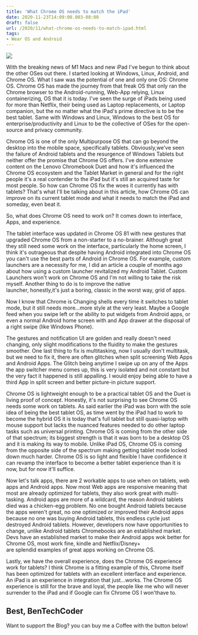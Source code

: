 ```yaml
---
title: 'What Chrome OS needs to match the iPad'
date: 2020-11-23T14:09:00.003-08:00
draft: false
url: /2020/11/what-chrome-os-needs-to-match-ipad.html
tags: 
- Wear OS and Android
---
```


[![](https://1.bp.blogspot.com/-N9t7lcU-MGA/X7vp4Gk2mMI/AAAAAAAALh0/CuSO7lU79E0vwbZP1LldKyCJDv0NJoWSwCNcBGAsYHQ/s320/IMG_2866.JPG)](https://1.bp.blogspot.com/-N9t7lcU-MGA/X7vp4Gk2mMI/AAAAAAAALh0/CuSO7lU79E0vwbZP1LldKyCJDv0NJoWSwCNcBGAsYHQ/s2048/IMG_2866.JPG)

  

With the breaking news of M1 Macs and new iPad I've begun to think about the other OSes out there. I started looking at Windows, Linux, Android, and Chrome OS. What I saw was the potential of one and only one OS: Chrome OS. Chrome OS has made the journey from that freak OS that only ran the Chrome browser to the Android-running, Web-App relying, Linux containerizing, OS that it is today. I've seen the surge of iPads being used for more than Netflix, their being used as Laptop replacements, or Laptop companion, but the no matter what the iPad's prime directive is to be the best tablet. Same with Windows and Linux, Windows to the best OS for enterprise/productivity and Linux to be the collective of OSes for the open-source and privacy community.

  

Chrome OS is one of the only Multipurpose OS that can go beyond the desktop into the mobile space, specifically tablets. Obviously,we've seen the failure of Android tablets and the resurgence of Windows Tablets but neither offer the promise that Chrome OS offers. I've done extensive content on the Lenovo Chromebook Duet and how it's influenced the Chrome OS ecosystem and the Tablet Market in general and for the right people it's a real contender to the iPad but it's still an acquired taste for most people. So how can Chrome OS fix the woes it currently has with tablets? That's what I'll be talking about in this article, how Chrome OS can improve on its current tablet mode and what it needs to match the iPad and someday, even beat it. 

So, what does Chrome OS need to work on? It comes down to interface, Apps, and experience.

  

The tablet interface was updated in Chrome OS 81 with new gestures that upgraded Chrome OS from a non-starter to a no-brainer. Although great they still need some work on the interface, particularly the home screen, I think it's outrageous that despite having Android integrated into Chrome OS you can't use the best parts of Android in Chrome OS. For example, custom launchers are a necessity for me, I did an article a couple of months ago about how using a custom launcher revitalized my Android Tablet. Custom Launchers won't work on Chrome OS and I'm not willing to take the risk myself. Another thing to do is to improve the native launcher, honestly,it's just a boring, classic in the worst way, grid of apps. 

Now I know that Chrome is Changing shells every time it switches to tablet mode, but it still needs more...more style at the very least. Maybe a Google feed when you swipe left or the ability to put widgets from Android apps, or even a normal Android home screen with and App drawer at the disposal of a right swipe (like Windows Phone). 

  

The gestures and notification UI are golden and really doesn't need changing, only slight modifications to the fluidity to make the gestures smoother. One last thing to fix is multitasking, now I usually don't multitask, but we need to fix it, there are often glitches when split screening Web Apps and Android Apps. The Glitch being anytime I swipe up on any of the Apps the app switcher menu comes up, this is very isolated and not constant but the very fact it happened is still appalling. I would enjoy being able to have a third App in split screen and better picture-in picture support. 

  

  

Chrome OS is lightweight enough to be a practical tablet OS and the Duet is living proof of concept. Honestly, it's not surprising to see Chrome OS needs some work on tablets. As said earlier the iPad was born with the sole idea of being the best tablet OS, as time went by the iPad had to work to become the hybrid OS it is today that's full tablet but still quasi-laptop with mouse support but lacks the nuanced features needed to do other laptop tasks such as universal printing. Chrome OS is coming from the other side of that spectrum; its biggest strength is that it was born to be a desktop OS and it is making its way to mobile. Unlike iPad OS, Chrome OS is coming from the opposite side of the spectrum making getting tablet mode locked down much harder. Chrome OS is so light and flexible I have confidence it can revamp the interface to become a better tablet experience than it is now, but for now it'll suffice.

  

  

Now let's talk apps, there are 2 workable apps to use when on tablets, web apps and Android apps. Now most Web apps are responsive meaning that most are already optimized for tablets, they also work great with multi-tasking. Android apps are more of a wildcard, the reason Android tablets died was a chicken-egg problem. No one bought Android tablets because the apps weren't great, no one optimized or improved their Android apps because no one was buying Android tablets, this endless cycle just destroyed Android tablets. However, developers now have opportunities to change, unlike Android tablets Chromebooks are an established market. Devs have an established market to make their Android apps wok better for Chrome OS, most work fine, kindle and Netflix/Disney+ are splendid examples of great apps working on Chrome OS.

  

Lastly, we have the overall experience, does the Chrome OS experience work for tablets? I think Chrome is a fitting example of this, Chrome itself has been optimized for tablets with an excellent interface and experience. An iPad is an experience in integration that just...works. The Chrome OS experience is still for the brave and loyal, the people like me who will never surrender to the iPad and if Google can fix Chrome OS I won'thave to.

Best, BenTechCoder
------------------

  

Want to support the Blog? you can buy me a Coffee with the button below!